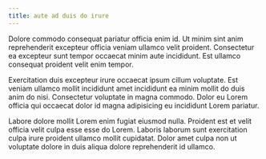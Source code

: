 ```yaml
---
title: aute ad duis do irure
---
```


Dolore commodo consequat pariatur officia enim id. Ut minim sint anim reprehenderit excepteur officia veniam ullamco velit proident. Consectetur ea excepteur sunt tempor occaecat minim aute incididunt. Est ullamco consequat proident velit enim tempor.

Exercitation duis excepteur irure occaecat ipsum cillum voluptate. Est veniam ullamco mollit incididunt amet incididunt ea minim mollit do duis anim do nisi. Consectetur voluptate in magna commodo. Dolor eu Lorem officia qui occaecat dolor id magna adipisicing eu incididunt Lorem pariatur.

Labore dolore mollit Lorem enim fugiat eiusmod nulla. Proident est et velit officia velit culpa esse esse do Lorem. Laboris laborum sunt exercitation culpa irure proident ullamco mollit cupidatat. Dolor amet culpa non ut voluptate dolore in duis aliqua dolore reprehenderit id ullamco.